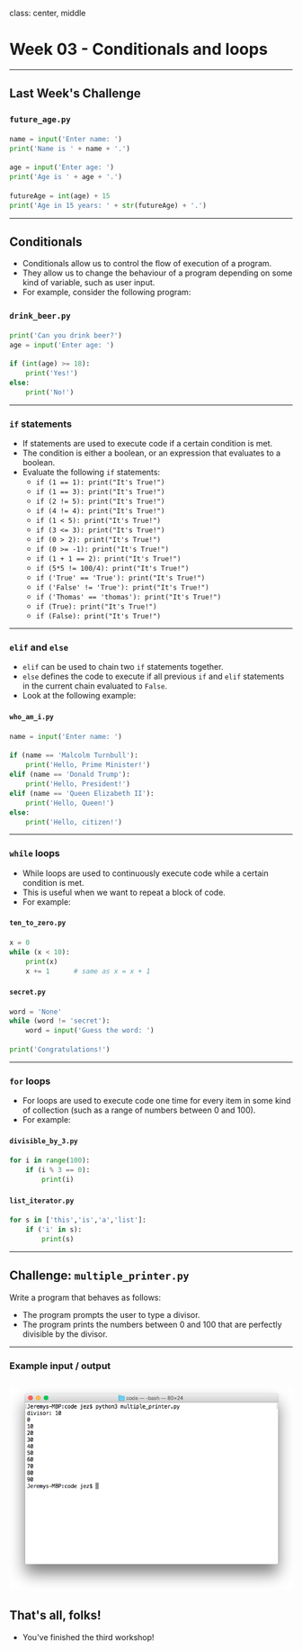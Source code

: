 class: center, middle

# Week 03 - Conditionals and loops
---

## Last Week's Challenge
### `future_age.py`
```python
name = input('Enter name: ')
print('Name is ' + name + '.')

age = input('Enter age: ')
print('Age is ' + age + '.')

futureAge = int(age) + 15
print('Age in 15 years: ' + str(futureAge) + '.')
```
---

## Conditionals
* Conditionals allow us to control the flow of execution of a program.
* They allow us to change the behaviour of a program depending on some kind of variable, such as user input.
* For example, consider the following program:

### `drink_beer.py`
```python
print('Can you drink beer?')
age = input('Enter age: ')

if (int(age) >= 18):
    print('Yes!')
else:
    print('No!')
```

---

### `if` statements
* If statements are used to execute code if a certain condition is met. 
* The condition is either a boolean, or an expression that evaluates to a boolean.
* Evaluate the following `if` statements:
    - `if (1 == 1): print("It's True!")`
    - `if (1 == 3): print("It's True!")`
    - `if (2 != 5): print("It's True!")`
    - `if (4 != 4): print("It's True!")`
    - `if (1 < 5): print("It's True!")`
    - `if (3 <= 3): print("It's True!")`
    - `if (0 > 2): print("It's True!")`
    - `if (0 >= -1): print("It's True!")`
    - `if (1 + 1 == 2): print("It's True!")`
    - `if (5*5 != 100/4): print("It's True!")`
    - `if ('True' == 'True'): print("It's True!")`
    - `if ('False' != 'True'): print("It's True!")`
    - `if ('Thomas' == 'thomas'): print("It's True!")`
    - `if (True): print("It's True!")`
    - `if (False): print("It's True!")`
---

### `elif` and `else`
* `elif` can be used to chain two `if` statements together.
* `else` defines the code to execute if all previous `if` and `elif` statements in the current chain evaluated to `False`.
* Look at the following example:

#### `who_am_i.py`
```python 
name = input('Enter name: ')

if (name == 'Malcolm Turnbull'):
    print('Hello, Prime Minister!')
elif (name == 'Donald Trump'):
    print('Hello, President!')
elif (name == 'Queen Elizabeth II'):
    print('Hello, Queen!')
else:
    print('Hello, citizen!')
```
---

### `while` loops
* While loops are used to continuously execute code while a certain condition is met.
* This is useful when we want to repeat a block of code.
* For example:

#### `ten_to_zero.py`
```python
x = 0
while (x < 10):
    print(x)
    x += 1      # same as x = x + 1
```

#### `secret.py`
```python
word = 'None'
while (word != 'secret'):
    word = input('Guess the word: ')

print('Congratulations!')
```
---

### `for` loops
* For loops are used to execute code one time for every item in some kind of collection (such as a range of numbers between 0 and 100).
* For example:

#### `divisible_by_3.py`
```python
for i in range(100):
    if (i % 3 == 0):
        print(i)
```

#### `list_iterator.py`
```python
for s in ['this','is','a','list']:
    if ('i' in s):
        print(s)
```
---

## Challenge: `multiple_printer.py`
Write a program that behaves as follows:
* The program prompts the user to type a divisor.
* The program prints the numbers between 0 and 100 that are perfectly divisible by the divisor.

---
### Example input / output
![:scale 90%](images/challenge.png)
---

## That's all, folks!
* You've finished the third workshop!